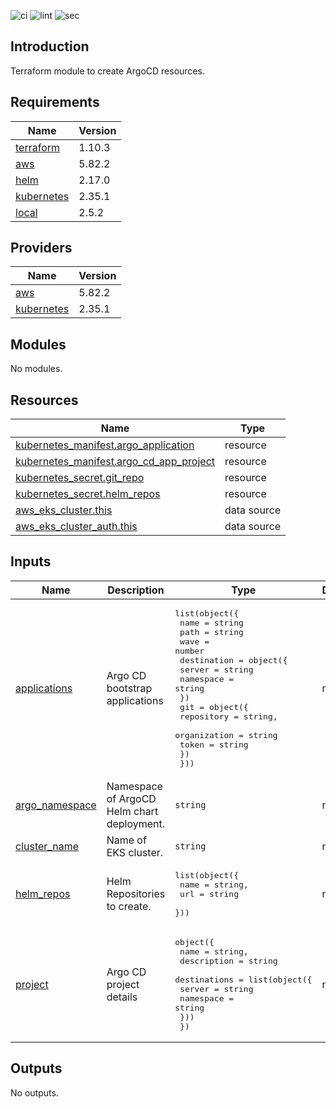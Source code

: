 ![ci](https://github.com/LogisticsPet/terraform-helm-argo-provisioner/actions/workflows/ci.yml/badge.svg?branch=main)
![lint](https://github.com/LogisticsPet/terraform-helm-argo-provisioner/actions/workflows/lint.yml/badge.svg?branch=main)
![sec](https://github.com/LogisticsPet/terraform-helm-argo-provisioner/actions/workflows/tfsec.yml/badge.svg?branch=main)
## Introduction
Terraform module to create ArgoCD resources.

<!-- BEGIN_TF_DOCS -->
  
## Requirements

| Name | Version |
|------|---------|
| <a name="requirement_terraform"></a> [terraform](#requirement\_terraform) | 1.10.3 |
| <a name="requirement_aws"></a> [aws](#requirement\_aws) | 5.82.2 |
| <a name="requirement_helm"></a> [helm](#requirement\_helm) | 2.17.0 |
| <a name="requirement_kubernetes"></a> [kubernetes](#requirement\_kubernetes) | 2.35.1 |
| <a name="requirement_local"></a> [local](#requirement\_local) | 2.5.2 |
## Providers

| Name | Version |
|------|---------|
| <a name="provider_aws"></a> [aws](#provider\_aws) | 5.82.2 |
| <a name="provider_kubernetes"></a> [kubernetes](#provider\_kubernetes) | 2.35.1 |
## Modules

No modules.
## Resources

| Name | Type |
|------|------|
| [kubernetes_manifest.argo_application](https://registry.terraform.io/providers/hashicorp/kubernetes/2.35.1/docs/resources/manifest) | resource |
| [kubernetes_manifest.argo_cd_app_project](https://registry.terraform.io/providers/hashicorp/kubernetes/2.35.1/docs/resources/manifest) | resource |
| [kubernetes_secret.git_repo](https://registry.terraform.io/providers/hashicorp/kubernetes/2.35.1/docs/resources/secret) | resource |
| [kubernetes_secret.helm_repos](https://registry.terraform.io/providers/hashicorp/kubernetes/2.35.1/docs/resources/secret) | resource |
| [aws_eks_cluster.this](https://registry.terraform.io/providers/hashicorp/aws/5.82.2/docs/data-sources/eks_cluster) | data source |
| [aws_eks_cluster_auth.this](https://registry.terraform.io/providers/hashicorp/aws/5.82.2/docs/data-sources/eks_cluster_auth) | data source |
## Inputs

| Name | Description | Type | Default | Required |
|------|-------------|------|---------|:--------:|
| <a name="input_applications"></a> [applications](#input\_applications) | Argo CD bootstrap applications | <pre>list(object({<br/>    name = string<br/>    path = string<br/>    wave = number<br/>    destination = object({<br/>      server    = string<br/>      namespace = string<br/>    })<br/>    git = object({<br/>      repository   = string,<br/>      organization = string<br/>      token        = string<br/>    })<br/>  }))</pre> | n/a | yes |
| <a name="input_argo_namespace"></a> [argo\_namespace](#input\_argo\_namespace) | Namespace of ArgoCD Helm chart deployment. | `string` | n/a | yes |
| <a name="input_cluster_name"></a> [cluster\_name](#input\_cluster\_name) | Name of EKS cluster. | `string` | n/a | yes |
| <a name="input_helm_repos"></a> [helm\_repos](#input\_helm\_repos) | Helm Repositories to create. | <pre>list(object({<br/>    name = string,<br/>    url  = string<br/>  }))</pre> | n/a | yes |
| <a name="input_project"></a> [project](#input\_project) | Argo CD project details | <pre>object({<br/>    name        = string,<br/>    description = string<br/>    destinations = list(object({<br/>      server    = string<br/>      namespace = string<br/>    }))<br/>  })</pre> | n/a | yes |
## Outputs

No outputs.
<!-- END_TF_DOCS -->
